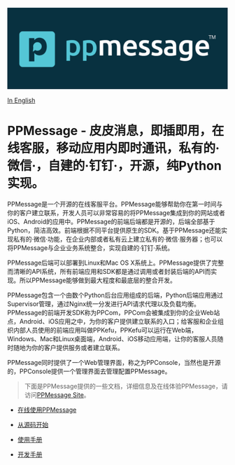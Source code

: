 ![PPMessage Logo](/ppmessage/doc/PPMessage-Logo.png)

[In English](/README.md)

# PPMessage - 皮皮消息，即插即用，在线客服，移动应用内即时通讯，私有的·微信·，自建的·钉钉·，开源，纯Python实现。

PPMessage是一个开源的在线客服平台。PPMessage能够帮助你在第一时间与你的客户建立联系，开发人员可以非常容易的将PPMessage集成到你的网站或者iOS、Android的应用中。PPMessage的前端后端都是开源的，后端全部基于Python，简洁高效。前端根据不同平台提供原生的SDK。基于PPMessage还能实现私有的·微信·功能，在企业内部或者私有云上建立私有的·微信·服务器；也可以将PPMessage与企业业务系统整合，实现自建的·钉钉·系统。

PPMessage后端可以部署到Linux和Mac OS X系统上。PPMessage提供了完整而清晰的API系统，所有前端应用和SDK都是通过调用或者封装后端的API而实现。所以PPMessage能够做到最大程度和最底层的整合开发。

PPMessage包含一个由数个Python后台应用组成的后端，Python后端应用通过Supervisor管理，通过Nginx统一分发进行API请求代理以及负载均衡。PPMessage的前端开发SDK称为PPCom，PPCom会被集成到你的企业Web站点，Android、iOS应用之中，为你的客户提供建立联系的入口；给客服和企业组织内部人员使用的前端应用叫做PPKefu，PPKefu可以运行在Web端，Windows、Mac和Linux桌面端，Android、iOS移动应用端，让你的客服人员随时随地为你的客户提供服务或者建立联系。

PPMessage同时提供了一个Web管理界面，称之为PPConsole，当然也是开源的，PPConsole提供一个管理界面去管理配置PPMessage。
 
> 下面是PPMessage提供的一些文档，详细信息及在线体验PPMessage，请访问[PPMessage Site](https://ppmessage.com)。

* [在线使用PPMessage](/ppmessage/doc/zh-cn/online-ppmessage-guide.md)

* [从源码开始](/ppmessage/doc/zh-cn/install.md)

* [使用手册](/ppmessage/doc/zh-cn/user-manual.md)

* [开发手册](/ppmessage/doc/zh-cn/developer-manual.md)

